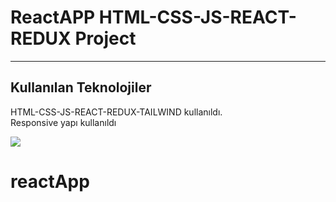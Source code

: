 <h1>ReactAPP HTML-CSS-JS-REACT-REDUX Project</h1>

<hr>

<h2>Kullanılan Teknolojiler</h2>

<p>HTML-CSS-JS-REACT-REDUX-TAILWIND kullanıldı. </br> Responsive yapı kullanıldı</p>

![](/public/gif/screen-1.gif)
# reactApp
